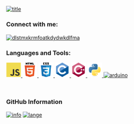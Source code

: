[![title](https://chicken-moo.com/github/mainReadmeTitle2.png)](https://chicken-moo.com/)
 

<h3 align="left">Connect with me:</h3>
<p align="left">
<a href="https://instagram.com/dlstmxkrmfoatkdydwkdlfma" target="blank"><img align="center" src="https://raw.githubusercontent.com/rahuldkjain/github-profile-readme-generator/master/src/images/icons/Social/instagram.svg" alt="dlstmxkrmfoatkdydwkdlfma" height="30" width="40" /></a>
</p>
<h3 align="left">Languages and Tools:</h3>
<p align="left"> <a href="https://developer.mozilla.org/en-US/docs/Web/JavaScript" target="_blank"> <img src="https://raw.githubusercontent.com/devicons/devicon/master/icons/javascript/javascript-original.svg" alt="javascript" width="40" height="40"/> </a> <a href="https://www.w3.org/html/" target="_blank"> <img src="https://raw.githubusercontent.com/devicons/devicon/master/icons/html5/html5-original-wordmark.svg" alt="html5" width="40" height="40"/> </a><a href="https://www.w3schools.com/css/" target="_blank"> <img src="https://raw.githubusercontent.com/devicons/devicon/master/icons/css3/css3-original-wordmark.svg" alt="css3" width="40" height="40"/> </a> 
    <a href="https://www.cprogramming.com/" target="_blank"> <img src="https://raw.githubusercontent.com/devicons/devicon/master/icons/c/c-original.svg" alt="c" width="40" height="40"/> </a> 
    <a href="https://www.w3schools.com/cpp/" target="_blank"> <img src="https://raw.githubusercontent.com/devicons/devicon/master/icons/cplusplus/cplusplus-original.svg" alt="cplusplus" width="40" height="40"/> </a>  
    <a href="https://www.python.org" target="_blank"> <img src="https://raw.githubusercontent.com/devicons/devicon/master/icons/python/python-original.svg" alt="python" width="40" height="40"/> </a> 
    <a href="https://www.arduino.cc/" target="_blank"> <img src="https://cdn.worldvectorlogo.com/logos/arduino-1.svg" alt="arduino" width="40" height="40"/> </a></p>
<br>

<h3 align="left">GitHub Information</h3>

[![info](https://github-readme-stats.vercel.app/api?username=jeamin-0927&show_icons=true&title_color=8FDEFC&text_color=9BAEF8&bg_color=DEG,111,34558b&icon_color=B48FFC)](https://github.com/jeamin-0927/)
[![lange](https://github-readme-stats.vercel.app/api/top-langs/?username=jeamin-0927&layout=compact&title_color=8FDEFC&text_color=9BAEF8&bg_color=000000&icon_color=B48FFC)](https://github.com/jeamin-0927/)

